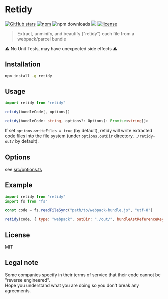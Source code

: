
# Retidy

[![GitHub stars](https://img.shields.io/github/stars/Xmader/retidy?style=flat)](https://github.com/Xmader/retidy) [![npm](https://img.shields.io/npm/v/Xmader/retidy)](https://www.npmjs.com/package/retidy) ![npm downloads](https://img.shields.io/npm/dm/Xmader/retidy) ![](https://img.shields.io/badge/types-Typescript-blue) [![license](https://img.shields.io/github/license/Xmader/retidy)](/LICENSE)

> Extract, unminify, and beautify (\"retidy\") each file from a webpack/parcel bundle

⚠️ No Unit Tests, may have unexpected side effects ⚠️

## Installation

```sh
npm install -g retidy
```

## Usage

```js
import retidy from "retidy"

retidy(bundleCode[, options])
```

```ts
retidy(bundleCode: string, options?: Options): Promise<string[]>
```

If set `options.writeFiles = true` (by default), retidy will write extracted code files into the file system (under `options.outDir` directory, `./retidy-out/` by default).

## Options

see [src/options.ts](src/options.ts#L7)

## Example

```js
import retidy from "retidy"
import fs from "fs"

const code = fs.readFileSync("path/to/webpack-bundle.js", "utf-8")

retidy(code, { type: "webpack", outDir: "./out/", bundleAstReferenceKeys: ["body", 0, "expression", "right"] })
```

## License

MIT

## Legal note

Some companies specify in their terms of service that their code cannot be "reverse engineered".  
Hope you understand what you are doing so you don't break any agreements.
